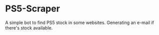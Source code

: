 # PS5-Scraper
A simple bot to find PS5 stock in some websites. Generating an e-mail if there's stock available.
